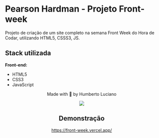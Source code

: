 
# Pearson Hardman - Projeto Front-week

Projeto de criação de um site completo na semana Front Week do Hora de Codar, utilizando HTML5, CSSS3, JS.
## Stack utilizada

**Front-end:** 
 - HTML5 
 - CSS3 
 - JavaScript


 




 <div id='contatos' align="center">
  <p align="center">Made with 💜 by Humberto Luciano</p>
  <div id="contatos" align="center">
    <a href="https://www.linkedin.com/in/humberto-luciano/" target="_blank"><img src="https://img.shields.io/badge/-LinkedIn-%230077B5?style=for-the-badge&logo=linkedin&logoColor=white" target="_blank"></a>
</div>


## Demonstração

https://front-week.vercel.app/


